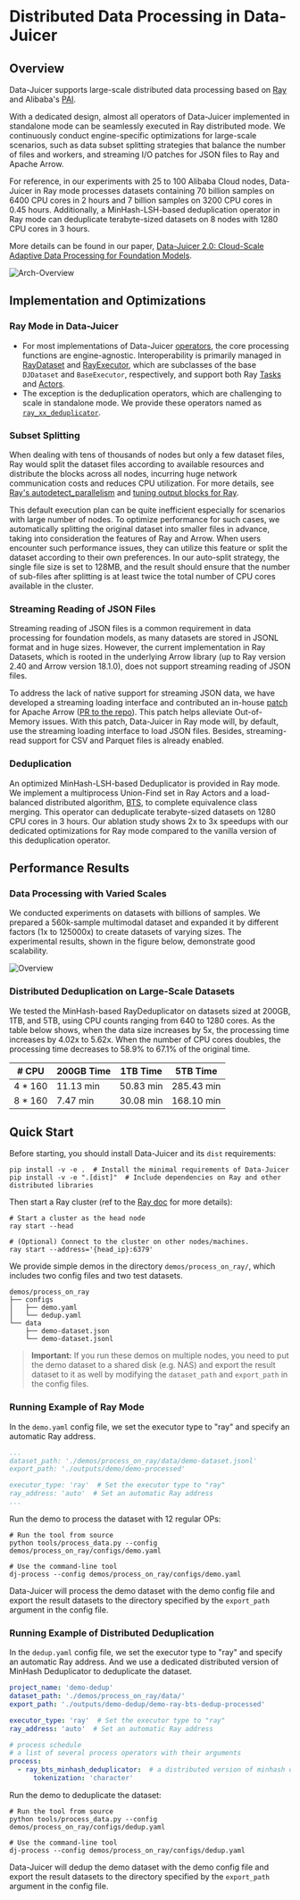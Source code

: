 # Distributed Data Processing in Data-Juicer

## Overview

Data-Juicer supports large-scale distributed data processing based on [Ray](https://github.com/ray-project/ray) and Alibaba's [PAI](https://www.aliyun.com/product/bigdata/learn).

With a dedicated design, almost all operators of Data-Juicer implemented in standalone mode can be seamlessly executed in Ray distributed mode. We continuously conduct engine-specific optimizations for large-scale scenarios, such as data subset splitting strategies that balance the number of files and workers, and streaming I/O patches for JSON files to Ray and Apache Arrow.

For reference, in our experiments with 25 to 100 Alibaba Cloud nodes, Data-Juicer in Ray mode processes datasets containing 70 billion samples on 6400 CPU cores in 2 hours and 7 billion samples on 3200 CPU cores in 0.45 hours. Additionally, a MinHash-LSH-based deduplication operator in Ray mode can deduplicate terabyte-sized datasets on 8 nodes with 1280 CPU cores in 3 hours.

More details can be found in our paper, [Data-Juicer 2.0: Cloud-Scale Adaptive Data Processing for Foundation Models](arXiv_link_coming_soon).

![Arch-Overview](
https://img.alicdn.com/imgextra/i4/O1CN01uawwRu1JMSdafy5lF_!!6000000001014-2-tps-4034-4146.png)

## Implementation and Optimizations

### Ray Mode in Data-Juicer

- For most implementations of Data-Juicer [operators](https://github.com/modelscope/data-juicer/blob/main/docs/Operators.md), the core processing functions are engine-agnostic. Interoperability is primarily managed in [RayDataset](https://github.com/modelscope/data-juicer/blob/main//data_juicer/core/ray_data.py) and [RayExecutor](https://github.com/modelscope/data-juicer/blob/main//data_juicer/core/ray_executor.py), which are subclasses of the base `DJDataset` and `BaseExecutor`, respectively, and support both Ray [Tasks](https://docs.ray.io/en/latest/ray-core/tasks.html) and [Actors](https://docs.ray.io/en/latest/ray-core/actors.html).
- The exception is the deduplication operators, which are challenging to scale in standalone mode. We provide these operators named as [`ray_xx_deduplicator`](https://github.com/modelscope/data-juicer/blob/main//data_juicer/ops/deduplicator/).

### Subset Splitting

When dealing with tens of thousands of nodes but only a few dataset files, Ray would split the dataset files according to available resources and distribute the blocks across all nodes, incurring huge network communication costs and reduces CPU utilization. For more details, see [Ray's autodetect_parallelism](https://github.com/ray-project/ray/blob/2dbd08a46f7f08ea614d8dd20fd0bca5682a3078/python/ray/data/_internal/util.py#L201-L205) and [tuning output blocks for Ray](https://docs.ray.io/en/latest/data/performance-tips.html#tuning-output-blocks-for-read).

This default execution plan can be quite inefficient especially for scenarios with large number of nodes. To optimize performance for such cases, we automatically splitting the original dataset into smaller files in advance, taking into consideration the features of Ray and Arrow. When users encounter such performance issues, they can utilize this feature or split the dataset according to their own preferences. In our auto-split strategy, the single file size is set to 128MB, and the result should ensure that the number of sub-files after splitting is at least twice the total number of CPU cores available in the cluster.

### Streaming Reading of JSON Files

Streaming reading of JSON files is a common requirement in data processing for foundation models, as many datasets are stored in JSONL format and in huge sizes. 
However, the current implementation in Ray Datasets, which is rooted in the underlying Arrow library (up to Ray version 2.40 and Arrow version 18.1.0), does not support streaming reading of JSON files.

To address the lack of native support for streaming JSON data, we have developed a streaming loading interface and contributed an in-house [patch](https://github.com/modelscope/data-juicer/pull/515) for Apache Arrow ([PR to the repo](https://github.com/apache/arrow/pull/45084)). This patch helps alleviate Out-of-Memory issues. With this patch, Data-Juicer in Ray mode will, by default, use the streaming loading interface to load JSON files. 
Besides, streaming-read support for CSV and Parquet files is already enabled.


### Deduplication

An optimized MinHash-LSH-based Deduplicator is provided in Ray mode. We implement a multiprocess Union-Find set in Ray Actors and a load-balanced distributed algorithm, [BTS](https://ieeexplore.ieee.org/document/10598116), to complete equivalence class merging. This operator can deduplicate terabyte-sized datasets on 1280 CPU cores in 3 hours. Our ablation study shows 2x to 3x speedups with our dedicated optimizations for Ray mode compared to the vanilla version of this deduplication operator.

## Performance Results

### Data Processing with Varied Scales

We conducted experiments on datasets with billions of samples. We prepared a 560k-sample multimodal dataset and expanded it by different factors (1x to 125000x) to create datasets of varying sizes. The experimental results, shown in the figure below, demonstrate good scalability.

![Overview](https://img.alicdn.com/imgextra/i3/O1CN01JV8wcC1oxn0G2xnBT_!!6000000005292-0-tps-1328-1742.jpg)

### Distributed Deduplication on Large-Scale Datasets

We tested the MinHash-based RayDeduplicator on datasets sized at 200GB, 1TB, and 5TB, using CPU counts ranging from 640 to 1280 cores. As the table below shows, when the data size increases by 5x, the processing time increases by 4.02x to 5.62x. When the number of CPU cores doubles, the processing time decreases to 58.9% to 67.1% of the original time.

| # CPU   | 200GB Time | 1TB Time  | 5TB Time   |
|---------|------------|-----------|------------|
| 4 * 160 | 11.13 min  | 50.83 min | 285.43 min |
| 8 * 160 | 7.47 min   | 30.08 min | 168.10 min |

## Quick Start

Before starting, you should install Data-Juicer and its `dist` requirements:

```shell
pip install -v -e .  # Install the minimal requirements of Data-Juicer
pip install -v -e ".[dist]"  # Include dependencies on Ray and other distributed libraries
```

Then start a Ray cluster (ref to the [Ray doc](https://docs.ray.io/en/latest/ray-core/starting-ray.html) for more details):

```shell
# Start a cluster as the head node
ray start --head

# (Optional) Connect to the cluster on other nodes/machines.
ray start --address='{head_ip}:6379'
```

We provide simple demos in the directory `demos/process_on_ray/`, which includes two config files and two test datasets.

```text
demos/process_on_ray
├── configs
│   ├── demo.yaml
│   └── dedup.yaml
└── data
    ├── demo-dataset.json
    └── demo-dataset.jsonl
```

> **Important:**
> If you run these demos on multiple nodes, you need to put the demo dataset to a shared disk (e.g. NAS) and export the result dataset to it as well by modifying the `dataset_path` and `export_path` in the config files.

### Running Example of Ray Mode

In the `demo.yaml` config file, we set the executor type to "ray" and specify an automatic Ray address.

```yaml
...
dataset_path: './demos/process_on_ray/data/demo-dataset.jsonl'
export_path: './outputs/demo/demo-processed'

executor_type: 'ray'  # Set the executor type to "ray"
ray_address: 'auto'  # Set an automatic Ray address
...
```

Run the demo to process the dataset with 12 regular OPs:

```shell
# Run the tool from source
python tools/process_data.py --config demos/process_on_ray/configs/demo.yaml

# Use the command-line tool
dj-process --config demos/process_on_ray/configs/demo.yaml
```

Data-Juicer will process the demo dataset with the demo config file and export the result datasets to the directory specified by the `export_path` argument in the config file.

### Running Example of Distributed Deduplication

In the `dedup.yaml` config file, we set the executor type to "ray" and specify an automatic Ray address.
And we use a dedicated distributed version of MinHash Deduplicator to deduplicate the dataset.

```yaml
project_name: 'demo-dedup'
dataset_path: './demos/process_on_ray/data/'
export_path: './outputs/demo-dedup/demo-ray-bts-dedup-processed'

executor_type: 'ray'  # Set the executor type to "ray"
ray_address: 'auto'  # Set an automatic Ray address

# process schedule
# a list of several process operators with their arguments
process:
  - ray_bts_minhash_deduplicator:  # a distributed version of minhash deduplicator
      tokenization: 'character'
```

Run the demo to deduplicate the dataset:

```shell
# Run the tool from source
python tools/process_data.py --config demos/process_on_ray/configs/dedup.yaml

# Use the command-line tool
dj-process --config demos/process_on_ray/configs/dedup.yaml
```

Data-Juicer will dedup the demo dataset with the demo config file and export the result datasets to the directory specified by the `export_path` argument in the config file.